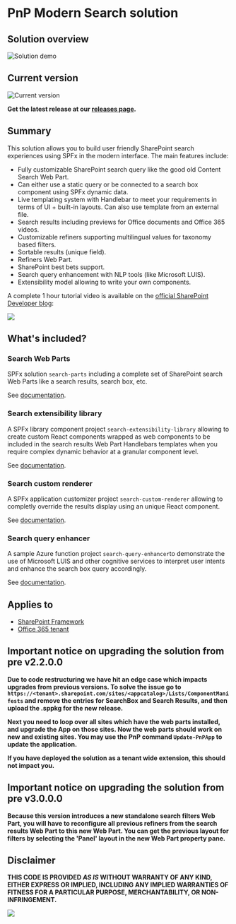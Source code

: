 # PnP Modern Search solution #

## Solution overview

![Solution demo](./images/react-search-refiners.gif)

## Current version

![Current version](https://img.shields.io/badge/version-3.13.0-green.svg)

**Get the latest release at our [releases page](https://github.com/microsoft-search/pnp-modern-search/releases/latest).**

## Summary

This solution allows you to build user friendly SharePoint search experiences using SPFx in the modern interface. The main features include:

- Fully customizable SharePoint search query like the good old Content Search Web Part.
- Can either use a static query or be connected to a search box component using SPFx dynamic data.
- Live templating system with Handlebar to meet your requirements in terms of UI + built-in layouts. Can also use template from an external file.
- Search results including previews for Office documents and Office 365 videos.
- Customizable refiners supporting multilingual values for taxonomy based filters.
- Sortable results (unique field).
- Refiners Web Part.
- SharePoint best bets support.
- Search query enhancement with NLP tools (like Microsoft LUIS).
- Extensibility model allowing to write your own components.

A complete 1 hour tutorial video is available on the [official SharePoint Developer blog](https://developer.microsoft.com/en-us/sharepoint/blogs/pnp-webcast-sharepoint-framework-modern-search-web-part/):

<a href="https://www.youtube.com/watch?v=g41nvRVwtds" target="_blank"><img src="http://img.youtube.com/vi/g41nvRVwtds/maxresdefault.jpg"/></a>

## What's included?

### Search Web Parts

SPFx solution `search-parts` including a complete set of SharePoint search Web Parts like a search results, search box, etc.

See [documentation](./search-parts/getting-started.md).

### Search extensibility library

A SPFx library component project `search-extensibility-library` allowing to create custom React components wrapped as web components to be included in the search results Web Part Handlebars templates when you require complex dynamic behavior at a granular component level.

See [documentation](./search-extensibility-library/getting-started.md).

### Search custom renderer

A SPFx application customizer project `search-custom-renderer` allowing to completly override the results display using an unique React component.

See [documentation](./search-custom-renderer/getting-started.md).

### Search query enhancer

A sample Azure function project `search-query-enhancer`to demonstrate the use of Microsoft LUIS and other cognitive services to interpret user intents and enhance the search box query accordingly.

See [documentation](./search-query-enhancer/getting-started.md).

## Applies to

* [SharePoint Framework](https:/dev.office.com/sharepoint)
* [Office 365 tenant](https://dev.office.com/sharepoint/docs/spfx/set-up-your-development-environment)

## Important notice on upgrading the solution from pre v2.2.0.0
**Due to code restructuring we have hit an edge case which impacts upgrades from previous versions. To solve the issue go to `https://<tenant>.sharepoint.com/sites/<appcatalog>/Lists/ComponentManifests` and remove the entries for SearchBox and Search Results, and then upload the .sppkg for the new release.**

**Next you need to loop over all sites which have the web parts installed, and upgrade the App on those sites. Now the web parts should work on new and existing sites. You may use the PnP command `Update-PnPApp` to update the application.**

**If you have deployed the solution as a tenant wide extension, this should not impact you.**

## Important notice on upgrading the solution from pre v3.0.0.0

**Because this version introduces a new standalone search filters Web Part, you will have to reconfigure all previous refiners from the search results Web Part to this new Web Part. You can get the previous layout for filters by selecting the 'Panel' layout in the new Web Part property pane.**

## Disclaimer
**THIS CODE IS PROVIDED *AS IS* WITHOUT WARRANTY OF ANY KIND, EITHER EXPRESS OR IMPLIED, INCLUDING ANY IMPLIED WARRANTIES OF FITNESS FOR A PARTICULAR PURPOSE, MERCHANTABILITY, OR NON-INFRINGEMENT.**

<img src="https://telemetry.sharepointpnp.com/microsoft-search/pnp-modern-search" />
